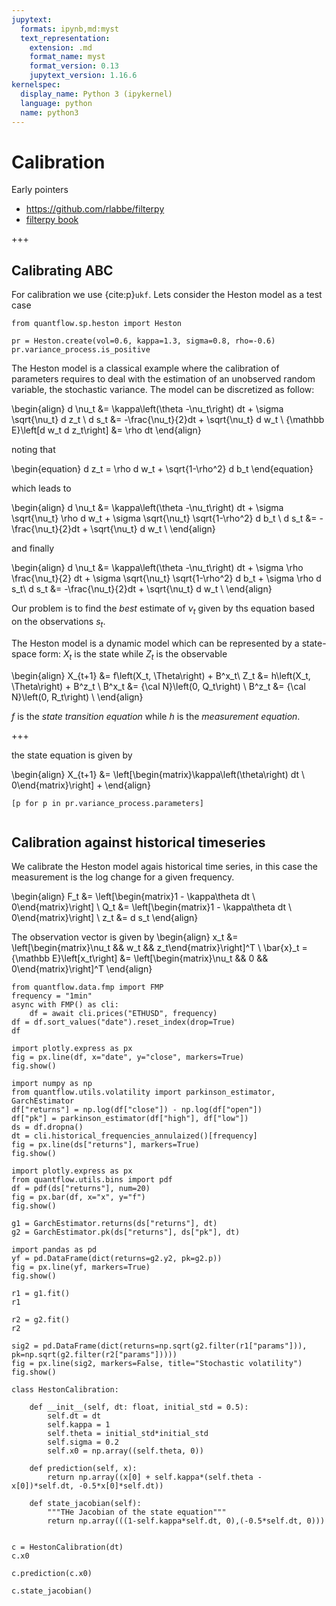 ```yaml
---
jupytext:
  formats: ipynb,md:myst
  text_representation:
    extension: .md
    format_name: myst
    format_version: 0.13
    jupytext_version: 1.16.6
kernelspec:
  display_name: Python 3 (ipykernel)
  language: python
  name: python3
---
```


# Calibration

Early pointers

* https://github.com/rlabbe/filterpy
* [filterpy book](https://github.com/rlabbe/Kalman-and-Bayesian-Filters-in-Python)

+++

## Calibrating ABC

For calibration we use {cite:p}`ukf`.
Lets consider the Heston model as a test case

```{code-cell}
from quantflow.sp.heston import Heston

pr = Heston.create(vol=0.6, kappa=1.3, sigma=0.8, rho=-0.6)
pr.variance_process.is_positive
```

The Heston model is a classical example where the calibration of parameters requires to deal with the estimation of an unobserved random variable, the stochastic variance. The model can be discretized as follow:

\begin{align}
 d \nu_t &= \kappa\left(\theta -\nu_t\right) dt + \sigma \sqrt{\nu_t} d z_t \\
 d s_t &= -\frac{\nu_t}{2}dt + \sqrt{\nu_t} d w_t \\
 {\mathbb E}\left[d w_t d z_t\right] &= \rho dt
\end{align}

noting that

\begin{equation}
d z_t = \rho d w_t + \sqrt{1-\rho^2} d b_t
\end{equation}

which leads to

\begin{align}
d \nu_t &= \kappa\left(\theta -\nu_t\right) dt + \sigma \sqrt{\nu_t} \rho d w_t + \sigma \sqrt{\nu_t} \sqrt{1-\rho^2} d b_t \\
d s_t &= -\frac{\nu_t}{2}dt + \sqrt{\nu_t} d w_t \\
\end{align}

and finally

\begin{align}
d \nu_t &= \kappa\left(\theta -\nu_t\right) dt + \sigma \rho \frac{\nu_t}{2} dt + \sigma \sqrt{\nu_t} \sqrt{1-\rho^2} d b_t + \sigma \rho d s_t\\
d s_t &= -\frac{\nu_t}{2}dt + \sqrt{\nu_t} d w_t \\
\end{align}

Our problem is to find the *best* estimate of $\nu_t$ given by ths equation based on the observations $s_t$.

The Heston model is a dynamic model which can be represented by a state-space form: $X_t$ is the state while $Z_t$ is the observable

\begin{align}
X_{t+1} &= f\left(X_t, \Theta\right) + B^x_t\\
Z_t &= h\left(X_t, \Theta\right) + B^z_t \\
B^x_t &= {\cal N}\left(0, Q_t\right) \\
B^z_t &= {\cal N}\left(0, R_t\right) \\
\end{align}

$f$ is the *state transition equation* while $h$ is the *measurement equation*.

+++

the state equation is given by

\begin{align}
X_{t+1} &= \left[\begin{matrix}\kappa\left(\theta\right) dt \\ 0\end{matrix}\right] + 
\end{align}

```{code-cell}
[p for p in pr.variance_process.parameters]
```

```{code-cell}

```

## Calibration against historical timeseries

We calibrate the Heston model agais historical time series, in this case the measurement is the log change for a given frequency.

\begin{align}
F_t &= \left[\begin{matrix}1 - \kappa\theta dt \\ 0\end{matrix}\right] \\
Q_t &= \left[\begin{matrix}1 - \kappa\theta dt \\ 0\end{matrix}\right]  \\
z_t &= d s_t
\end{align}

The observation vector is given by
\begin{align}
x_t &= \left[\begin{matrix}\nu_t && w_t && z_t\end{matrix}\right]^T \\
\bar{x}_t = {\mathbb E}\left[x_t\right] &= \left[\begin{matrix}\nu_t && 0 && 0\end{matrix}\right]^T
\end{align}

```{code-cell}
from quantflow.data.fmp import FMP
frequency = "1min"
async with FMP() as cli:
    df = await cli.prices("ETHUSD", frequency)
df = df.sort_values("date").reset_index(drop=True)
df
```

```{code-cell}
import plotly.express as px
fig = px.line(df, x="date", y="close", markers=True)
fig.show()
```

```{code-cell}
import numpy as np
from quantflow.utils.volatility import parkinson_estimator, GarchEstimator
df["returns"] = np.log(df["close"]) - np.log(df["open"])
df["pk"] = parkinson_estimator(df["high"], df["low"])
ds = df.dropna()
dt = cli.historical_frequencies_annulaized()[frequency]
fig = px.line(ds["returns"], markers=True)
fig.show()
```

```{code-cell}
import plotly.express as px
from quantflow.utils.bins import pdf
df = pdf(ds["returns"], num=20)
fig = px.bar(df, x="x", y="f")
fig.show()
```

```{code-cell}
g1 = GarchEstimator.returns(ds["returns"], dt)
g2 = GarchEstimator.pk(ds["returns"], ds["pk"], dt)
```

```{code-cell}
import pandas as pd
yf = pd.DataFrame(dict(returns=g2.y2, pk=g2.p))
fig = px.line(yf, markers=True)
fig.show()
```

```{code-cell}
r1 = g1.fit()
r1
```

```{code-cell}
r2 = g2.fit()
r2
```

```{code-cell}
sig2 = pd.DataFrame(dict(returns=np.sqrt(g2.filter(r1["params"])), pk=np.sqrt(g2.filter(r2["params"]))))
fig = px.line(sig2, markers=False, title="Stochastic volatility")
fig.show()
```

```{code-cell}
class HestonCalibration:
    
    def __init__(self, dt: float, initial_std = 0.5):
        self.dt = dt
        self.kappa = 1
        self.theta = initial_std*initial_std
        self.sigma = 0.2
        self.x0 = np.array((self.theta, 0))
    
    def prediction(self, x):
        return np.array((x[0] + self.kappa*(self.theta - x[0])*self.dt, -0.5*x[0]*self.dt))
    
    def state_jacobian(self):
        """THe Jacobian of the state equation"""
        return np.array(((1-self.kappa*self.dt, 0),(-0.5*self.dt, 0)))
```

```{code-cell}

```

```{code-cell}
c = HestonCalibration(dt)
c.x0
```

```{code-cell}
c.prediction(c.x0)
```

```{code-cell}
c.state_jacobian()
```
